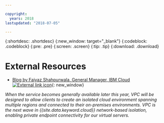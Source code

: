 ```yaml
---

copyright:
  years: 2018
lastupdated: "2018-07-05"

---
```


{:shortdesc: .shortdesc}
{:new_window: target="_blank"}
{:codeblock: .codeblock}
{:pre: .pre}
{:screen: .screen}
{:tip: .tip}
{:download: .download}

# External Resources

* [Blog by Faiyaz Shahpurwala, General Manager, IBM Cloud ![External link icon](../../icons/launch-glyph.svg "External link icon")](https://www.ibm.com/blogs/cloud-computing/2018/06/10/ibm-expands-cloud-global-availability-zone/){: new_window}

_When the service becomes generally available later this year, VPC will be designed to allow clients to create an isolated cloud environment spanning multiple regions and connected to their on-premises environments. VPC is the next wave in {{site.data.keyword.cloud}} network-based isolation, enabling private endpoint connectivity for our virtual servers._
